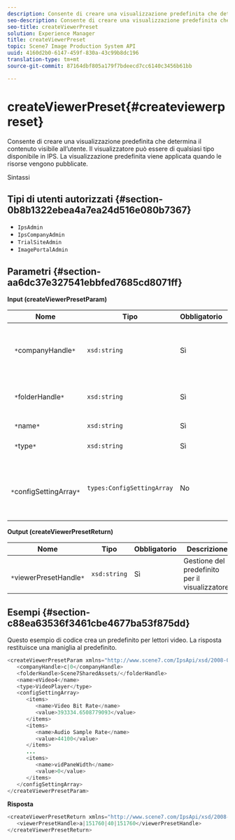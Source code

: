 ```yaml
---
description: Consente di creare una visualizzazione predefinita che determina il contenuto visibile all’utente. Il visualizzatore può essere di qualsiasi tipo disponibile in IPS. La visualizzazione predefinita viene applicata quando le risorse vengono pubblicate.
seo-description: Consente di creare una visualizzazione predefinita che determina il contenuto visibile all’utente. Il visualizzatore può essere di qualsiasi tipo disponibile in IPS. La visualizzazione predefinita viene applicata quando le risorse vengono pubblicate.
seo-title: createViewerPreset
solution: Experience Manager
title: createViewerPreset
topic: Scene7 Image Production System API
uuid: 4160d2b0-6147-459f-830a-43c99b8dc196
translation-type: tm+mt
source-git-commit: 87164dbf805a179f7bdeecd7cc6140c3456b61bb

---
```



# createViewerPreset{#createviewerpreset}

Consente di creare una visualizzazione predefinita che determina il contenuto visibile all’utente. Il visualizzatore può essere di qualsiasi tipo disponibile in IPS. La visualizzazione predefinita viene applicata quando le risorse vengono pubblicate.

Sintassi

## Tipi di utenti autorizzati {#section-0b8b1322ebea4a7ea24d516e080b7367}

* `IpsAdmin`
* `IpsCompanyAdmin`
* `TrialSiteAdmin`
* `ImagePortalAdmin`

## Parametri {#section-aa6dc37e327541ebbfed7685cd8071ff}

**Input (createViewerPresetParam)**

| Nome | Tipo | Obbligatorio | Descrizione |
|---|---|---|---|
| ` *`companyHandle`*` | `xsd:string` | Sì | handle della società che contiene i predefiniti per visualizzatori e le risorse. |
| ` *`folderHandle`*` | `xsd:string` | Sì | handle della cartella contenente le risorse. |
| ` *`name`*` | `xsd:string` | Sì | Nome visualizzatore. |
| ` *`type`*` | `xsd:string` | Sì | Tipo visualizzatore. |
| ` *`configSettingArray`*` | `types:ConfigSettingArray` | No | Un array che contiene nomi, valori e maniglie delle immagini a cui si applicano i predefiniti. |

**Output (createViewerPresetReturn)**

| Nome | Tipo | Obbligatorio | Descrizione |
|---|---|---|---|
| ` *`viewerPresetHandle`*` | `xsd:string` | Sì | Gestione del predefinito per il visualizzatore. |

## Esempi {#section-c88ea63536f3461cbe4677ba53f875dd}

Questo esempio di codice crea un predefinito per lettori video. La risposta restituisce una maniglia al predefinito.

```java
<createViewerPresetParam xmlns="http://www.scene7.com/IpsApi/xsd/2008-01-15">
   <companyHandle>c|0</companyHandle>
   <folderHandle>Scene7SharedAssets/</folderHandle>
   <name>eVideo4</name>
   <type>VideoPlayer</type>
   <configSettingArray>
      <items>
         <name>Video Bit Rate</name>
         <value>393334.6508779093</value>
      </items>
      <items>
         <name>Audio Sample Rate</name>
         <value>44100</value>
      </items>
      ...
      <items>
         <name>vidPaneWidth</name>
         <value>0</value>
      </items>
   </configSettingArray>
</createViewerPresetParam>
```

**Risposta**

```java
<createViewerPresetReturn xmlns="http://www.scene7.com/IpsApi/xsd/2008-01-15">
   <viewerPresetHandle>a|151760|40|151760</viewerPresetHandle>
</createViewerPresetReturn>
```

